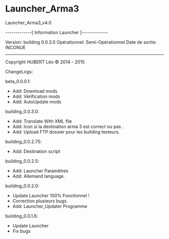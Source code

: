 # Launcher_Arma3
Launcher_Arma3_v4.0

-------------[ Information Launcher ]-------------

Version: building 0.0.3.0
Opérationnel: Semi-Opérationnel
Date de sortie: INCONUE

--------------------------------------------------

Copyright HUBERT Léo © 2014 - 2015


ChangeLogs:

beta_0.0.0.1:
- Add: Download mods
- Add: Vérification mods
- Add: AutoUpdate mods

building_0.0.3.0:
- Add: Translate With XML file
- Add: Icon si la destination arma 3 est correct ou pas .
- Add: Upload FTP dossier pour les building testeurs.

building_0.0.2.75:
- Add: Destination script

building_0.0.2.5:
- Add: Launcher Paramètres
- Add: Allemand language.

building_0.0.2.0:
- Update Launcher 100% Fonctionnel !
- Correction plusieurs bugs.
- Add: Launcher_Updater Programme 

building_0.0.1.6:

+ Update Launcher
+ Fix bugs
